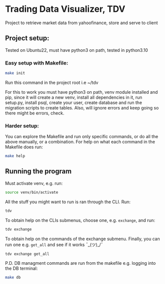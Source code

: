 # Trading Data Visualizer, TDV

Project to retrieve market data from yahoofinance, store and serve to client


## Project setup:

Tested on Ubuntu22, must have python3 on path, tested in python3.10

### Easy setup with Makefile:
``` bash 
make init
```

Run this command in the project root i.e ~/tdv

For this to work you must have python3 on path, venv module installed and pip, since 
it will create a new venv, install all dependencies in it, run setup.py, install psql,
create your user, create database and run the migration scripts to create tables.
Also, will ignore errors and keep going so there might be errors, check.

### Harder setup:
You can explore the Makefile and run only specific commands, or do all the above manually,
or a combination. For help on what each command in the Makefile does run:

```bash 
make help
```

## Running the program
Must activate venv, e.g. run: 
```bash 
source venv/bin/activate
```
All the stuff you might want to run is ran through the CLI. Run: 
````bash
tdv
````
To obtain help on the CLIs submenus, choose one, e.g. `exchange`, and run:
```bash
tdv exchange
```
To obtain help on the commands of the exchange submenu.
Finally, you can run one e.g. `get_all` and see if it works ¯\_(ツ)_/¯
```bash
tdv exchange get_all
```
P.D. DB managment commands are run from the makefile e.g. logging into the DB terminal:
```bash
make db
```